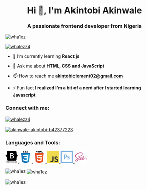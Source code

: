 <h1 align="center">Hi 👋, I'm Akintobi Akinwale</h1>

<h3 align="center">A passionate frontend developer from Nigeria</h3>

<p align="left"> <img src="https://komarev.com/ghpvc/?username=wha1ez&label=Profile%20views&color=0e75b6&style=flat" alt="wha1ez" /> </p>

<p align="left"> <a href="https://twitter.com/whalezz4" target="blank"><img src="https://img.shields.io/twitter/follow/whalezz4?logo=twitter&style=for-the-badge" alt="whalezz4" /></a> </p>

- 🌱 I’m currently learning **React js**

- 💬 Ask me about **HTML, CSS and JavaScript**

- 📫 How to reach me **akintobiclement02@gmail.com**

- ⚡ Fun fact **I realized I'm a bit of a nerd after I started learning Javascript**

<h3 align="left">Connect with me:</h3>

<p align="left">

<a href="https://twitter.com/whalezz4" target="blank"><img align="center" src="https://raw.githubusercontent.com/rahuldkjain/github-profile-readme-generator/master/src/images/icons/Social/twitter.svg" alt="whalezz4" height="30" width="40" /></a>

<a href="https://linkedin.com/in/akinwale-akintobi-b42377223" target="blank"><img align="center" src="https://raw.githubusercontent.com/rahuldkjain/github-profile-readme-generator/master/src/images/icons/Social/linked-in-alt.svg" alt="akinwale-akintobi-b42377223" height="30" width="40" /></a>

</p>

<h3 align="left">Languages and Tools:</h3>

<p align="left"> <a href="https://getbootstrap.com" target="_blank" rel="noreferrer"> <img src="https://raw.githubusercontent.com/devicons/devicon/master/icons/bootstrap/bootstrap-plain-wordmark.svg" alt="bootstrap" width="40" height="40"/> </a> <a href="https://www.w3schools.com/css/" target="_blank" rel="noreferrer"> <img src="https://raw.githubusercontent.com/devicons/devicon/master/icons/css3/css3-original-wordmark.svg" alt="css3" width="40" height="40"/> </a> <a href="https://www.w3.org/html/" target="_blank" rel="noreferrer"> <img src="https://raw.githubusercontent.com/devicons/devicon/master/icons/html5/html5-original-wordmark.svg" alt="html5" width="40" height="40"/> </a> <a href="https://developer.mozilla.org/en-US/docs/Web/JavaScript" target="_blank" rel="noreferrer"> <img src="https://raw.githubusercontent.com/devicons/devicon/master/icons/javascript/javascript-original.svg" alt="javascript" width="40" height="40"/> </a> <a href="https://www.photoshop.com/en" target="_blank" rel="noreferrer"> <img src="https://raw.githubusercontent.com/devicons/devicon/master/icons/photoshop/photoshop-line.svg" alt="photoshop" width="40" height="40"/> </a> <a href="https://sass-lang.com" target="_blank" rel="noreferrer"> <img src="https://raw.githubusercontent.com/devicons/devicon/master/icons/sass/sass-original.svg" alt="sass" width="40" height="40"/> </a> </p>

<p><img align="left" src="https://github-readme-stats.vercel.app/api/top-langs?username=wha1ez&show_icons=true&locale=en&layout=compact" alt="wha1ez" /></p>

<p>&nbsp;<img align="center" src="https://github-readme-stats.vercel.app/api?username=wha1ez&show_icons=true&locale=en" alt="wha1ez" /></p>

<p><img align="center" src="https://github-readme-streak-stats.herokuapp.com/?user=wha1ez&" alt="wha1ez" /></p>

